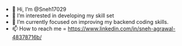 - 👋 Hi, I’m @Sneh17029
- 👀 I’m interested in developing my skill set
- 🌱 I’m currently focused on improving my backend coding skills.
- 📫 How to reach me = https://www.linkedin.com/in/sneh-agrawal-48378716b/
